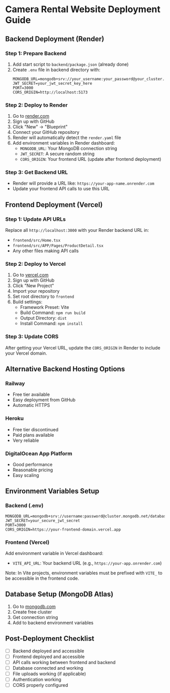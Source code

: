 # Camera Rental Website Deployment Guide

## Backend Deployment (Render)

### Step 1: Prepare Backend
1. Add start script to `backend/package.json` (already done)
2. Create `.env` file in backend directory with:
   ```
   MONGODB_URL=mongodb+srv://your_username:your_password@your_cluster.mongodb.net/camera_rental
   JWT_SECRET=your_jwt_secret_key_here
   PORT=3000
   CORS_ORIGIN=http://localhost:5173
   ```

### Step 2: Deploy to Render
1. Go to [render.com](https://render.com)
2. Sign up with GitHub
3. Click "New" → "Blueprint"
4. Connect your GitHub repository
5. Render will automatically detect the `render.yaml` file
6. Add environment variables in Render dashboard:
   - `MONGODB_URL`: Your MongoDB connection string
   - `JWT_SECRET`: A secure random string
   - `CORS_ORIGIN`: Your frontend URL (update after frontend deployment)

### Step 3: Get Backend URL
- Render will provide a URL like: `https://your-app-name.onrender.com`
- Update your frontend API calls to use this URL

## Frontend Deployment (Vercel)

### Step 1: Update API URLs
Replace all `http://localhost:3000` with your Render backend URL in:
- `frontend/src/Home.tsx`
- `frontend/src/APP/Pages/ProductDetail.tsx`
- Any other files making API calls

### Step 2: Deploy to Vercel
1. Go to [vercel.com](https://vercel.com)
2. Sign up with GitHub
3. Click "New Project"
4. Import your repository
5. Set root directory to `frontend`
6. Build settings:
   - Framework Preset: Vite
   - Build Command: `npm run build`
   - Output Directory: `dist`
   - Install Command: `npm install`

### Step 3: Update CORS
After getting your Vercel URL, update the `CORS_ORIGIN` in Render to include your Vercel domain.

## Alternative Backend Hosting Options

### Railway
- Free tier available
- Easy deployment from GitHub
- Automatic HTTPS

### Heroku
- Free tier discontinued
- Paid plans available
- Very reliable

### DigitalOcean App Platform
- Good performance
- Reasonable pricing
- Easy scaling

## Environment Variables Setup

### Backend (.env)
```
MONGODB_URL=mongodb+srv://username:password@cluster.mongodb.net/database
JWT_SECRET=your_secure_jwt_secret
PORT=3000
CORS_ORIGIN=https://your-frontend-domain.vercel.app
```

### Frontend (Vercel)
Add environment variable in Vercel dashboard:
- `VITE_API_URL`: Your backend URL (e.g., `https://your-app.onrender.com`)

Note: In Vite projects, environment variables must be prefixed with `VITE_` to be accessible in the frontend code.

## Database Setup (MongoDB Atlas)
1. Go to [mongodb.com](https://mongodb.com)
2. Create free cluster
3. Get connection string
4. Add to backend environment variables

## Post-Deployment Checklist
- [ ] Backend deployed and accessible
- [ ] Frontend deployed and accessible
- [ ] API calls working between frontend and backend
- [ ] Database connected and working
- [ ] File uploads working (if applicable)
- [ ] Authentication working
- [ ] CORS properly configured 